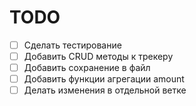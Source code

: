 # TODO
- [ ] Сделать тестирование
- [ ] Добавить CRUD методы к трекеру
- [ ] Добавить сохранение в файл
- [ ] Добавить функции агрегации amount
- [ ] Делать изменения в отдельной ветке
